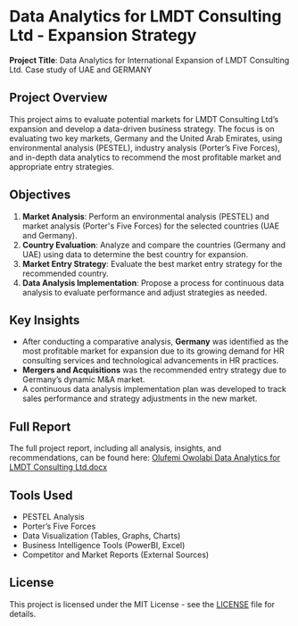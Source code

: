 # Data Analytics for LMDT Consulting Ltd - Expansion Strategy

**Project Title**: Data Analytics for International Expansion of LMDT Consulting Ltd. Case study of UAE and GERMANY

## Project Overview
This project aims to evaluate potential markets for LMDT Consulting Ltd’s expansion and develop a data-driven business strategy. The focus is on evaluating two key markets, Germany and the United Arab Emirates, using environmental analysis (PESTEL), industry analysis (Porter’s Five Forces), and in-depth data analytics to recommend the most profitable market and appropriate entry strategies.

## Objectives
1. **Market Analysis**: Perform an environmental analysis (PESTEL) and market analysis (Porter's Five Forces) for the selected countries (UAE and Germany).
2. **Country Evaluation**: Analyze and compare the countries (Germany and UAE) using data to determine the best country for expansion.
3. **Market Entry Strategy**: Evaluate the best market entry strategy for the recommended country.
4. **Data Analysis Implementation**: Propose a process for continuous data analysis to evaluate performance and adjust strategies as needed.

## Key Insights
- After conducting a comparative analysis, **Germany** was identified as the most profitable market for expansion due to its growing demand for HR consulting services and technological advancements in HR practices.
- **Mergers and Acquisitions** was the recommended entry strategy due to Germany’s dynamic M&A market.
- A continuous data analysis implementation plan was developed to track sales performance and strategy adjustments in the new market.

## Full Report
The full project report, including all analysis, insights, and recommendations, can be found here: [Olufemi Owolabi Data Analytics for LMDT Consulting Ltd.docx](https://github.com/user-attachments/files/16955476/Olufemi.Owolabi.Data.Analytics.for.LMDT.Consulting.Ltd.docx)


## Tools Used
- PESTEL Analysis
- Porter’s Five Forces
- Data Visualization (Tables, Graphs, Charts)
- Business Intelligence Tools (PowerBI, Excel)
- Competitor and Market Reports (External Sources)

## License
This project is licensed under the MIT License - see the [LICENSE](LICENSE) file for details.
